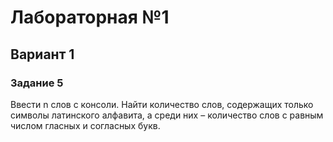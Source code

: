 # Лабораторная №1
## Вариант 1
### Задание 5
Ввести n слов с консоли. Найти количество слов, содержащих только символы латинского алфавита, а среди них – количество слов с равным числом гласных и согласных букв.
